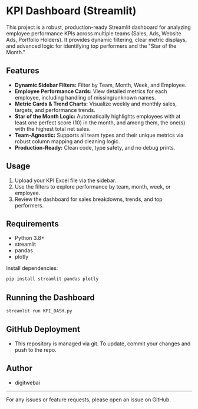 # KPI Dashboard (Streamlit)

This project is a robust, production-ready Streamlit dashboard for analyzing employee performance KPIs across multiple teams (Sales, Ads, Website Ads, Portfolio Holders). It provides dynamic filtering, clear metric displays, and advanced logic for identifying top performers and the "Star of the Month."

## Features
- **Dynamic Sidebar Filters:** Filter by Team, Month, Week, and Employee.
- **Employee Performance Cards:** View detailed metrics for each employee, including handling of missing/unknown names.
- **Metric Cards & Trend Charts:** Visualize weekly and monthly sales, targets, and performance trends.
- **Star of the Month Logic:** Automatically highlights employees with at least one perfect score (10) in the month, and among them, the one(s) with the highest total net sales.
- **Team-Agnostic:** Supports all team types and their unique metrics via robust column mapping and cleaning logic.
- **Production-Ready:** Clean code, type safety, and no debug prints.

## Usage
1. Upload your KPI Excel file via the sidebar.
2. Use the filters to explore performance by team, month, week, or employee.
3. Review the dashboard for sales breakdowns, trends, and top performers.

## Requirements
- Python 3.8+
- streamlit
- pandas
- plotly

Install dependencies:
```bash
pip install streamlit pandas plotly
```

## Running the Dashboard
```bash
streamlit run KPI_DASH.py
```

## GitHub Deployment
- This repository is managed via git. To update, commit your changes and push to the repo.

## Author
- digitwebai

---
For any issues or feature requests, please open an issue on GitHub.
